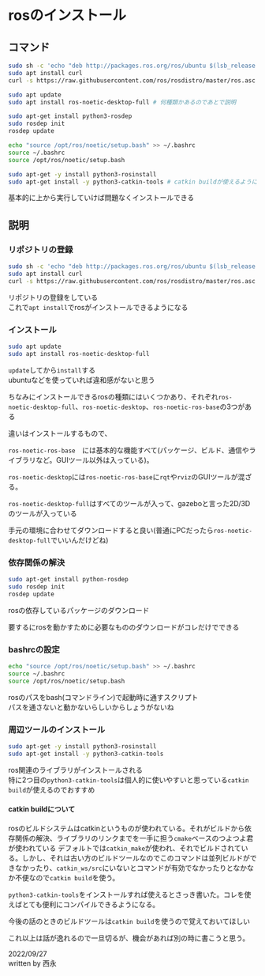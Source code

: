 # rosのインストール

## コマンド

```sh
sudo sh -c 'echo "deb http://packages.ros.org/ros/ubuntu $(lsb_release -sc) main" > /etc/apt/sources.list.d/ros-latest.list'
sudo apt install curl
curl -s https://raw.githubusercontent.com/ros/rosdistro/master/ros.asc | sudo apt-key add -

sudo apt update
sudo apt install ros-noetic-desktop-full # 何種類かあるのであとで説明

sudo apt-get install python3-rosdep
sudo rosdep init
rosdep update

echo "source /opt/ros/noetic/setup.bash" >> ~/.bashrc
source ~/.bashrc
source /opt/ros/noetic/setup.bash

sudo apt-get -y install python3-rosinstall
sudo apt-get install -y python3-catkin-tools # catkin buildが使えるようになる。後述
```

基本的に上から実行していけば問題なくインストールできる

## 説明

### リポジトリの登録
```sh
sudo sh -c 'echo "deb http://packages.ros.org/ros/ubuntu $(lsb_release -sc) main" > /etc/apt/sources.list.d/ros-latest.list'
sudo apt install curl
curl -s https://raw.githubusercontent.com/ros/rosdistro/master/ros.asc | sudo apt-key add -
```

リポジトリの登録をしている  
これで`apt install`でrosがインストールできるようになる

### インストール

```sh
sudo apt update
sudo apt install ros-noetic-desktop-full
```

`update`してから`install`する  
ubuntuなどを使っていれば違和感がないと思う

ちなみにインストールできるrosの種類にはいくつかあり、それぞれ`ros-noetic-desktop-full`、`ros-noetic-desktop`、`ros-noetic-ros-base`の3つがある

違いはインストールするもので、

`ros-noetic-ros-base`　には基本的な機能すべて(パッケージ、ビルド、通信やライブラリなど。GUIツール以外は入っている)。

`ros-noetic-desktop`には`ros-noetic-ros-base`に`rqt`や`rviz`のGUIツールが混ざる。

`ros-noetic-desktop-full`はすべてのツールが入って、gazeboと言った2D/3Dのツールが入っている

手元の環境に合わせてダウンロードすると良い(普通にPCだったら`ros-noetic-desktop-full`でいいんだけどね)

### 依存関係の解決

```sh
sudo apt-get install python-rosdep
sudo rosdep init
rosdep update
```

rosの依存しているパッケージのダウンロード

要するにrosを動かすために必要なもののダウンロードがコレだけでできる

### bashrcの設定

```sh
echo "source /opt/ros/noetic/setup.bash" >> ~/.bashrc
source ~/.bashrc
source /opt/ros/noetic/setup.bash
```

rosのパスをbash(コマンドライン)で起動時に通すスクリプト  
パスを通さないと動かないらしいからしょうがないね

### 周辺ツールのインストール

```sh
sudo apt-get -y install python3-rosinstall
sudo apt-get install -y python3-catkin-tools
```

ros関連のライブラリがインストールされる  
特に2つ目の`python3-catkin-tools`は個人的に使いやすいと思っている`catkin build`が使えるのでおすすめ

#### catkin buildについて

rosのビルドシステムはcatkinというものが使われている。それがビルドから依存関係の解決、ライブラリのリンクまでを一手に担う`cmake`ベースのつよつよ君が使われている
デフォルトでは`catkin_make`が使われ、それでビルドされている。しかし、それは古い方のビルドツールなのでこのコマンドは並列ビルドができなかったり、`catkin_ws/src`にいないとコマンドが有効でなかったりとなかなか不便なので`catkin build`を使う。

`python3-catkin-tools`をインストールすれば使えるとさっき書いた。コレを使えばとても便利にコンパイルできるようになる。

今後の話のときのビルドツールは`catkin build`を使うので覚えておいてほしい

これ以上は話が逸れるので一旦切るが、機会があれば別の時に書こうと思う。

2022/09/27  
written by 西永
